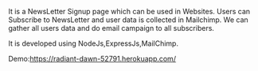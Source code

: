 It is a NewsLetter Signup page  which can be used in Websites.
Users can Subscribe to NewsLetter and user data is collected in Mailchimp.
We can gather all users data and do email campaign to all subscribers.

It is developed using NodeJs,ExpressJs,MailChimp.

Demo:https://radiant-dawn-52791.herokuapp.com/
